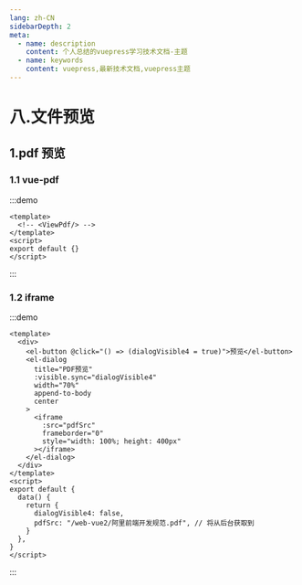 ```yaml
---
lang: zh-CN
sidebarDepth: 2
meta:
  - name: description
    content: 个人总结的vuepress学习技术文档-主题
  - name: keywords
    content: vuepress,最新技术文档,vuepress主题
---
```


# 八.文件预览

## 1.pdf 预览

### 1.1 vue-pdf

:::demo

```vue
<template>
  <!-- <ViewPdf/> -->
</template>
<script>
export default {}
</script>
```

:::

### 1.2 iframe

:::demo

```vue
<template>
  <div>
    <el-button @click="() => (dialogVisible4 = true)">预览</el-button>
    <el-dialog
      title="PDF预览"
      :visible.sync="dialogVisible4"
      width="70%"
      append-to-body
      center
    >
      <iframe
        :src="pdfSrc"
        frameborder="0"
        style="width: 100%; height: 400px"
      ></iframe>
    </el-dialog>
  </div>
</template>
<script>
export default {
  data() {
    return {
      dialogVisible4: false,
      pdfSrc: "/web-vue2/阿里前端开发规范.pdf", // 将从后台获取到
    }
  },
}
</script>
```

:::
